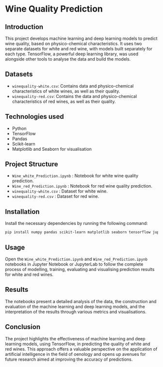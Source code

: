 # Wine Quality Prediction

## Introduction

This project develops machine learning and deep learning models to predict wine quality, based on physico-chemical characteristics. It uses two separate datasets for white and red wine, with models built separately for each type. TensorFlow, a powerful deep learning library, was used alongside other tools to analyse the data and build the models.

## Datasets

- `winequality-white.csv`: Contains data and physico-chemical characteristics of white wines, as well as their quality.
- `winequality-red.csv`: Contains the data and physico-chemical characteristics of red wines, as well as their quality.

## Technologies used

- Python
- TensorFlow
- Pandas
- Scikit-learn
- Matplotlib and Seaborn for visualisation

## Project Structure

- `Wine_white_Prediction.ipynb` : Notebook for white wine quality prediction.
- `Wine_red_Prediction.ipynb` : Notebook for red wine quality prediction.
- `winequality-white.csv` : Dataset for white wine.
- `winequality-red.csv` : Dataset for red wine.

## Installation

Install the necessary dependencies by running the following command:

```bash
pip install numpy pandas scikit-learn matplotlib seaborn tensorflow jupyter
```

## Usage

Open the `Wine_white_Prediction.ipynb` and `Wine_red_Prediction.ipynb` notebooks in Jupyter Notebook or JupyterLab to follow the complete process of modelling, training, evaluating and visualising prediction results for white and red wines.

## Results

The notebooks present a detailed analysis of the data, the construction and evaluation of the machine learning and deep learning models, and the interpretation of the results through various metrics and visualisations.

## Conclusion

The project highlights the effectiveness of machine learning and deep learning models, using TensorFlow, in predicting the quality of white and red wines. This approach offers a valuable perspective on the application of artificial intelligence in the field of oenology and opens up avenues for future research aimed at improving the accuracy of predictions.
